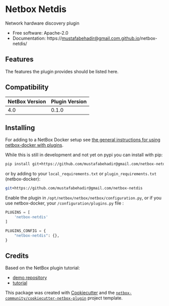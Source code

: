 # Netbox Netdis

Network hardware discovery plugin


* Free software: Apache-2.0
* Documentation: https://mustafabehadir@gmail.com.github.io/netbox-netdis/


## Features

The features the plugin provides should be listed here.

## Compatibility

| NetBox Version | Plugin Version |
|----------------|----------------|
|     4.0        |      0.1.0     |

## Installing

For adding to a NetBox Docker setup see
[the general instructions for using netbox-docker with plugins](https://github.com/netbox-community/netbox-docker/wiki/Using-Netbox-Plugins).

While this is still in development and not yet on pypi you can install with pip:

```bash
pip install git+https://github.com/mustafabehadir@gmail.com/netbox-netdis
```

or by adding to your `local_requirements.txt` or `plugin_requirements.txt` (netbox-docker):

```bash
git+https://github.com/mustafabehadir@gmail.com/netbox-netdis
```

Enable the plugin in `/opt/netbox/netbox/netbox/configuration.py`,
 or if you use netbox-docker, your `/configuration/plugins.py` file :

```python
PLUGINS = [
    'netbox-netdis'
]

PLUGINS_CONFIG = {
    "netbox-netdis": {},
}
```

## Credits

Based on the NetBox plugin tutorial:

- [demo repository](https://github.com/netbox-community/netbox-plugin-demo)
- [tutorial](https://github.com/netbox-community/netbox-plugin-tutorial)

This package was created with [Cookiecutter](https://github.com/audreyr/cookiecutter) and the [`netbox-community/cookiecutter-netbox-plugin`](https://github.com/netbox-community/cookiecutter-netbox-plugin) project template.
